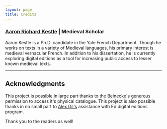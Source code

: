```yaml
---
layout: page
title: Credits
---
```


### [Aaron Richard Kestle](https://github.com/oldfrenchtexts) | Medieval Scholar

Aaron Kestle is a Ph.D. candidate in the Yale French Department. Though he works on texts in a variety of Medieval languages, his primary interest is medieval vernacular French. In addition to his dissertation, he is currently exploring digital editions as a tool for increasing public access to lesser known medieval texts. 

---

## Acknowledgments

This project is possible in large part thanks to the [Beinecke's](https://beinecke.library.yale.edu/) generous permission to access it's physical catalogue. This project is also possible thanks in no small part to [Alex Gil's](http://www.elotroalex.com/) assistance with Ed digital editions program. 

Thank you to the readers as well!
